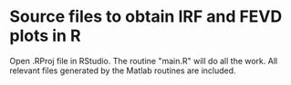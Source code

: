 # Source files to obtain IRF and FEVD plots in R

Open .RProj file in RStudio. The routine "main.R" will do all the work. All relevant files generated by the Matlab routines are included.
